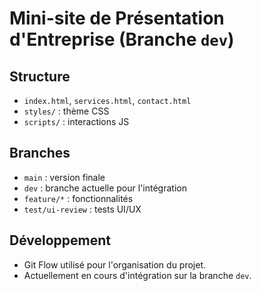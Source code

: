 # Mini-site de Présentation d'Entreprise (Branche `dev`)

## Structure
- `index.html`, `services.html`, `contact.html`
- `styles/` : thème CSS
- `scripts/` : interactions JS

## Branches
- `main` : version finale
- `dev` : branche actuelle pour l'intégration
- `feature/*` : fonctionnalités
- `test/ui-review` : tests UI/UX

## Développement
- Git Flow utilisé pour l'organisation du projet.
- Actuellement en cours d'intégration sur la branche `dev`.

